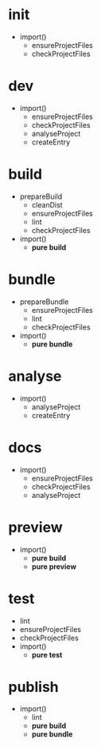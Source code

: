 # init

- import()
  - ensureProjectFiles
  - checkProjectFiles

# dev

- import()
  - ensureProjectFiles
  - checkProjectFiles
  - analyseProject
  - createEntry

# build

- prepareBuild
  - cleanDist
  - ensureProjectFiles
  - lint
  - checkProjectFiles
- import()
  - **pure build**

# bundle

- prepareBundle
  - ensureProjectFiles
  - lint
  - checkProjectFiles
- import()
  - **pure bundle**
  
# analyse

- import()
  - analyseProject
  - createEntry

# docs

- import()
  - ensureProjectFiles
  - checkProjectFiles
  - analyseProject

# preview

- import()
  - **pure build**
  - **pure preview**

# test

- lint
- ensureProjectFiles
- checkProjectFiles
- import()
  - **pure test**

# publish

- import()
  - lint
  - **pure build**
  - **pure bundle**
